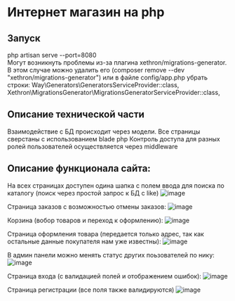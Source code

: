 # Интернет магазин на php
## Запуск
php artisan serve --port=8080  
Могут возникнуть проблемы из-за плагина xethron/migrations-generator. В этом случае можно удалить его (composer remove --dev "xethron/migrations-generator") или в файле config/app.php убрать строки:
        Way\Generators\GeneratorsServiceProvider::class,
        Xethron\MigrationsGenerator\MigrationsGeneratorServiceProvider::class,

## Описание технической части
Взаимодействие с БД происходит через модели.
Все страницы сверстаны с использованием blade php
Контроль доступа для разных ролей пользователей осуществляется через middleware

## Описание функционала сайта:
На всех страницах доступен одина шапка с полем ввода для поиска по каталогу (поиск через простой запрос к БД с like)
![image](https://user-images.githubusercontent.com/29898413/231755685-7151b16c-7c2c-448c-9222-d79682975dc3.png)

Страница заказов с возможностью отмены заказов:
![image](https://user-images.githubusercontent.com/29898413/231756051-396fb80f-a109-4e52-a625-1982f6ec832f.png)

Корзина (вобор товаров и переход к оформлению):
![image](https://user-images.githubusercontent.com/29898413/231756221-db0bc6c3-2ec3-42a8-b065-6c3ac0de6eeb.png)

Страница оформления товара (передается только адрес, так как остальные данные покупателя нам уже известны):
![image](https://user-images.githubusercontent.com/29898413/231756407-3c9082c1-8272-4705-bc01-aa44d62d0005.png)


В админ панели можно менять статус других поьзователей по нику:
![image](https://user-images.githubusercontent.com/29898413/231756614-2c175e23-b7a8-44d3-96d5-a7e4344c4cf0.png)

Страница входа (с валидацией полей и отображением ошибок): 
![image](https://user-images.githubusercontent.com/29898413/231756809-cea3546e-fab3-4979-b6ef-fb50401bff12.png)

Страница регистрации (все поля также валидируются)
![image](https://user-images.githubusercontent.com/29898413/231757017-570a8b75-bd89-4bd7-b6c7-e756fe728078.png)
